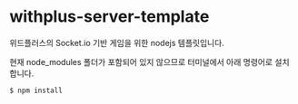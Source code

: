 # withplus-server-template
위드플러스의  Socket.io 기반 게임을 위한 nodejs 템플릿입니다.

현재 node_modules 폴더가 포함되어 있지 않으므로 터미널에서 아래 명령어로 설치합니다.
```bash
$ npm install
```
